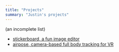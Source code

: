 ```yaml
---
title: "Projects"
summary: "Justin's projects"
---
```


(an incomplete list)

- [stickerboard, a fun image editor](https://stickerboard.pages.dev/)
- [airpose, camera-based full body tracking for VR](https://github.com/justinliang1020/AirPose)
